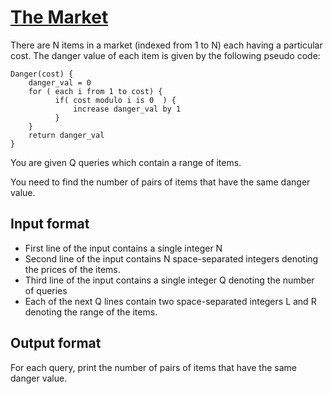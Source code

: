 # [The Market][link]

There are N items in a market (indexed from 1 to N) each having a particular cost. The danger value of each item is given by the following pseudo code:

    Danger(cost) {
        danger_val = 0
        for ( each i from 1 to cost) {
              if( cost modulo i is 0  ) {
                  increase danger_val by 1
              }
        }
        return danger_val
    }

You are given Q queries which contain a range of items.

You need to find the number of pairs of items that have the same danger value.

## Input format

- First line of the input contains a single integer N
- Second line of the input contains N space-separated integers denoting the prices of the items.
- Third line of the input contains a single integer Q denoting the number of queries
- Each of the next Q lines contain two space-separated integers L and R denoting the range of the items.

## Output format

For each query, print the number of pairs of items that have the same danger value.

[link]: https://www.hackerearth.com/practice/data-structures/advanced-data-structures/segment-trees/practice-problems/algorithm/pablos-market-35a291a1/
